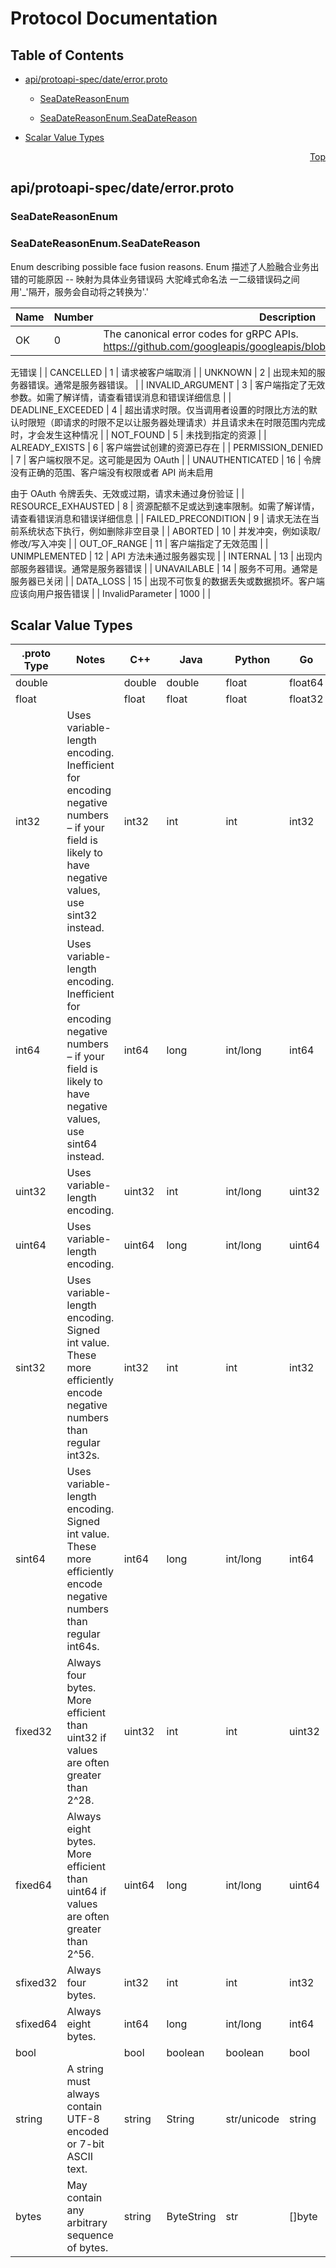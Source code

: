 # Protocol Documentation
<a name="top"></a>

## Table of Contents

- [api/protoapi-spec/date/error.proto](#api_protoapi-spec_date_error-proto)
    - [SeaDateReasonEnum](#sea-api-date-SeaDateReasonEnum)
  
    - [SeaDateReasonEnum.SeaDateReason](#sea-api-date-SeaDateReasonEnum-SeaDateReason)
  
- [Scalar Value Types](#scalar-value-types)



<a name="api_protoapi-spec_date_error-proto"></a>
<p align="right"><a href="#top">Top</a></p>

## api/protoapi-spec/date/error.proto



<a name="sea-api-date-SeaDateReasonEnum"></a>

### SeaDateReasonEnum






 


<a name="sea-api-date-SeaDateReasonEnum-SeaDateReason"></a>

### SeaDateReasonEnum.SeaDateReason
Enum describing possible face fusion reasons.
Enum 描述了人脸融合业务出错的可能原因 -- 映射为具体业务错误码
大驼峰式命名法
一二级错误码之间用&#39;_&#39;隔开，服务会自动将之转换为&#39;.&#39;

| Name | Number | Description |
| ---- | ------ | ----------- |
| OK | 0 | The canonical error codes for gRPC APIs. https://github.com/googleapis/googleapis/blob/master/google/rpc/code.proto

无错误 |
| CANCELLED | 1 | 请求被客户端取消 |
| UNKNOWN | 2 | 出现未知的服务器错误。通常是服务器错误。 |
| INVALID_ARGUMENT | 3 | 客户端指定了无效参数。如需了解详情，请查看错误消息和错误详细信息 |
| DEADLINE_EXCEEDED | 4 | 超出请求时限。仅当调用者设置的时限比方法的默认时限短（即请求的时限不足以让服务器处理请求）并且请求未在时限范围内完成时，才会发生这种情况 |
| NOT_FOUND | 5 | 未找到指定的资源 |
| ALREADY_EXISTS | 6 | 客户端尝试创建的资源已存在 |
| PERMISSION_DENIED | 7 | 客户端权限不足。这可能是因为 OAuth |
| UNAUTHENTICATED | 16 | 令牌没有正确的范围、客户端没有权限或者 API 尚未启用

由于 OAuth 令牌丢失、无效或过期，请求未通过身份验证 |
| RESOURCE_EXHAUSTED | 8 | 资源配额不足或达到速率限制。如需了解详情，请查看错误消息和错误详细信息 |
| FAILED_PRECONDITION | 9 | 请求无法在当前系统状态下执行，例如删除非空目录 |
| ABORTED | 10 | 并发冲突，例如读取/修改/写入冲突 |
| OUT_OF_RANGE | 11 | 客户端指定了无效范围 |
| UNIMPLEMENTED | 12 | API 方法未通过服务器实现 |
| INTERNAL | 13 | 出现内部服务器错误。通常是服务器错误 |
| UNAVAILABLE | 14 | 服务不可用。通常是服务器已关闭 |
| DATA_LOSS | 15 | 出现不可恢复的数据丢失或数据损坏。客户端应该向用户报告错误 |
| InvalidParameter | 1000 |  |


 

 

 



## Scalar Value Types

| .proto Type | Notes | C++ | Java | Python | Go | C# | PHP | Ruby |
| ----------- | ----- | --- | ---- | ------ | -- | -- | --- | ---- |
| <a name="double" /> double |  | double | double | float | float64 | double | float | Float |
| <a name="float" /> float |  | float | float | float | float32 | float | float | Float |
| <a name="int32" /> int32 | Uses variable-length encoding. Inefficient for encoding negative numbers – if your field is likely to have negative values, use sint32 instead. | int32 | int | int | int32 | int | integer | Bignum or Fixnum (as required) |
| <a name="int64" /> int64 | Uses variable-length encoding. Inefficient for encoding negative numbers – if your field is likely to have negative values, use sint64 instead. | int64 | long | int/long | int64 | long | integer/string | Bignum |
| <a name="uint32" /> uint32 | Uses variable-length encoding. | uint32 | int | int/long | uint32 | uint | integer | Bignum or Fixnum (as required) |
| <a name="uint64" /> uint64 | Uses variable-length encoding. | uint64 | long | int/long | uint64 | ulong | integer/string | Bignum or Fixnum (as required) |
| <a name="sint32" /> sint32 | Uses variable-length encoding. Signed int value. These more efficiently encode negative numbers than regular int32s. | int32 | int | int | int32 | int | integer | Bignum or Fixnum (as required) |
| <a name="sint64" /> sint64 | Uses variable-length encoding. Signed int value. These more efficiently encode negative numbers than regular int64s. | int64 | long | int/long | int64 | long | integer/string | Bignum |
| <a name="fixed32" /> fixed32 | Always four bytes. More efficient than uint32 if values are often greater than 2^28. | uint32 | int | int | uint32 | uint | integer | Bignum or Fixnum (as required) |
| <a name="fixed64" /> fixed64 | Always eight bytes. More efficient than uint64 if values are often greater than 2^56. | uint64 | long | int/long | uint64 | ulong | integer/string | Bignum |
| <a name="sfixed32" /> sfixed32 | Always four bytes. | int32 | int | int | int32 | int | integer | Bignum or Fixnum (as required) |
| <a name="sfixed64" /> sfixed64 | Always eight bytes. | int64 | long | int/long | int64 | long | integer/string | Bignum |
| <a name="bool" /> bool |  | bool | boolean | boolean | bool | bool | boolean | TrueClass/FalseClass |
| <a name="string" /> string | A string must always contain UTF-8 encoded or 7-bit ASCII text. | string | String | str/unicode | string | string | string | String (UTF-8) |
| <a name="bytes" /> bytes | May contain any arbitrary sequence of bytes. | string | ByteString | str | []byte | ByteString | string | String (ASCII-8BIT) |

